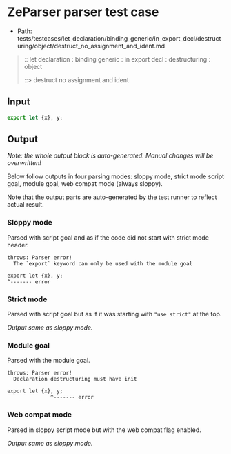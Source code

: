 # ZeParser parser test case

- Path: tests/testcases/let_declaration/binding_generic/in_export_decl/destructuring/object/destruct_no_assignment_and_ident.md

> :: let declaration : binding generic : in export decl : destructuring : object
>
> ::> destruct no assignment and ident

## Input

`````js
export let {x}, y;
`````

## Output

_Note: the whole output block is auto-generated. Manual changes will be overwritten!_

Below follow outputs in four parsing modes: sloppy mode, strict mode script goal, module goal, web compat mode (always sloppy).

Note that the output parts are auto-generated by the test runner to reflect actual result.

### Sloppy mode

Parsed with script goal and as if the code did not start with strict mode header.

`````
throws: Parser error!
  The `export` keyword can only be used with the module goal

export let {x}, y;
^------- error
`````

### Strict mode

Parsed with script goal but as if it was starting with `"use strict"` at the top.

_Output same as sloppy mode._

### Module goal

Parsed with the module goal.

`````
throws: Parser error!
  Declaration destructuring must have init

export let {x}, y;
              ^------- error
`````


### Web compat mode

Parsed in sloppy script mode but with the web compat flag enabled.

_Output same as sloppy mode._
